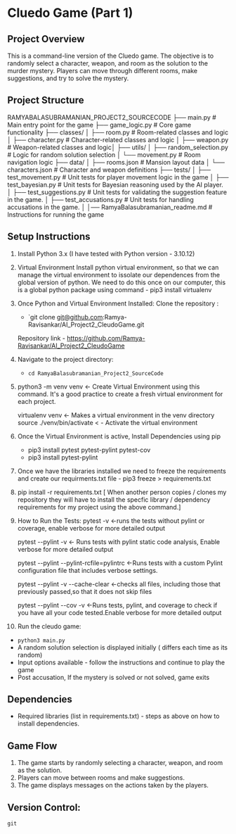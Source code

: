 # Cluedo Game (Part 1)

## Project Overview
This is a command-line version of the Cluedo game. The objective is to randomly select a character, weapon, and room as the solution to the murder mystery. Players can move through different rooms, make suggestions, and try to solve the mystery.

## Project Structure
RAMYABALASUBRAMANIAN_PROJECT2_SOURCECODE
├── main.py                # Main entry point for the game
├── game_logic.py          # Core game functionality
├── classes/
│   ├── room.py            # Room-related classes and logic
│   ├── character.py       # Character-related classes and logic
│   ├── weapon.py          # Weapon-related classes and logic│
├── utils/
│   ├── random_selection.py # Logic for random solution selection
│   └── movement.py        # Room navigation logic
├── data/
│   ├── rooms.json         # Mansion layout data
│   └── characters.json    # Character and weapon definitions
├── tests/
│   ├── test_movement.py   # Unit tests for player movement logic in the game
│   ├── test_bayesian.py   # Unit tests for Bayesian reasoning used by the AI player.
│   ├── test_suggestions.py # Unit tests for validating the suggestion feature in the game.
│   ├── test_accusations.py # Unit tests for handling accusations in the game.
│
│── RamyaBalasubramanian_readme.md  # Instructions for running the game

## Setup Instructions

1. Install Python 3.x (I have tested with Python version - 3.10.12)

2. Virtual Environment
   Install python virtual environment, so that we can manage the virtual environment to issolate our dependences from the global version of python. We need to do this once on our computer, this is a global python package using command - pip3 install virtualenv

4. Once Python and Virtual Environment Installed:
Clone the repository :
   - `git clone git@github.com:Ramya-Ravisankar/AI_Project2_CleudoGame.git

   Repository link - https://github.com/Ramya-Ravisankar/AI_Project2_CleudoGame

5. Navigate to the project directory:
   - `cd RamyaBalasubramanian_Project2_SourceCode`

6. python3 -m venv venv <- Create Virtual Environment using this command.
   It's a good practice to create a fresh virtual environment for each project.

   virtualenv venv <- Makes a virtual environment in the venv directory
   source ./venv/bin/activate < - Activate the virtual environment

6. Once the Virtual Environment is active, Install Dependencies using pip
   - pip3 install pytest pytest-pylint pytest-cov
   - pip3 install pytest-pylint

7. Once we have the libraries installed we need to freeze the requirements and create our
   requirments.txt file - pip3 freeze > requirements.txt

8. pip install -r requirements.txt [ When another person copies / clones my repository they will have to install the specfic library / dependency requirements for my project using the above command.]

9. How to Run the Tests:
   pytest -v <-runs the tests without pylint or coverage, enable verbose for more detailed output

   pytest --pylint -v <- Runs tests with pylint static code analysis, Enable verbose for more detailed output

   pytest --pylint --pylint-rcfile=pylintrc <-Runs tests with a custom Pylint configuration file that includes verbose settings.

   pytest --pylint -v --cache-clear <-checks all files, including those that previously passed,so that it does not skip files

   pytest --pylint --cov -v <-Runs tests, pylint, and coverage to check if you have all your code tested.Enable verbose for more detailed output

10. Run the cleudo game:
   - `python3 main.py`
   - A random solution selection is displayed initially ( differs each time as its random)
   - Input options available - follow the instructions and continue to play the game
   - Post accusation, If the mystery is solved or not solved, game exits

## Dependencies
- Required libraries (list in requirements.txt) - steps as above on how to install dependencies.

## Game Flow
1. The game starts by randomly selecting a character, weapon, and room as the solution.
2. Players can move between rooms and make suggestions.
3. The game displays messages on the actions taken by the players.

## Version Control:
    git